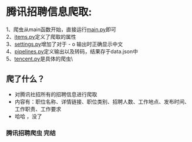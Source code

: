 # 腾讯招聘信息爬取:
1、爬虫从main函数开始，直接运行[main.py](https://github.com/pdf0824/reptile/blob/master/scrapyDemo/Tencent/Tencent/main.py)即可\
2、[items.py](https://github.com/pdf0824/reptile/blob/master/scrapyDemo/Tencent/Tencent/items.py)定义了爬取的属性\
3、[settings.py](https://github.com/pdf0824/reptile/blob/master/scrapyDemo/Tencent/Tencent/settings.py)增加了对于 - o 输出时正确显示中文\
4、[pipelines.py](https://github.com/pdf0824/reptile/blob/master/scrapyDemo/Tencent/Tencent/pipelines.py)定义输出以及转码，结果存于data.json中\
5、[tencent.py](https://github.com/pdf0824/reptile/blob/master/scrapyDemo/Tencent/Tencent/spiders/tencent.py)是具体的爬虫\

## 爬了什么？
- 对腾讯社招所有的招聘信息进行爬取
- 内容有：职位名称、详情链接、职位类别、招聘人数、工作地点、发布时间、工作职责、工作要求
- 哈哈  ，没了

### 腾讯招聘爬虫  完结